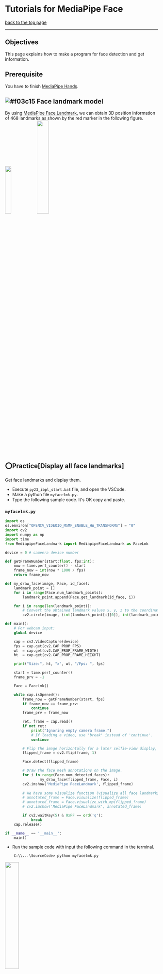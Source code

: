 # Tutorials for MediaPipe Face

[back to the top page](../README.md)

---

## Objectives
This page explains how to make a program for face detection and get information.

## Prerequisite
You have to finish [MediaPipe Hands](../mediapipe/hands.md).

## ![#f03c15](https://via.placeholder.com/15/f03c15/000000?text=+) Face landmark model
By using [MediaPipe Face Landmark](https://developers.google.com/mediapipe/solutions/vision/face_landmarker#get_started), we can obtain 3D position information of 468 landmarks as shown by the red marker in the following figure.<br>
<image src="../image/face_mesh_android_gpu.gif" width="20%" height="20%">
  <image src="https://developers.google.com/static/mediapipe/images/solutions/face_landmarker_keypoints.png" width="28%" height="28%"><br>

## :o:Practice[Display all face landmarks]
  Get face landmarks and display them.
  - Execute `py23_ibpl_start.bat` file, and open the VSCode.
  - Make a python file `myfacelmk.py`. 
  - Type the following sample code. It's OK copy and paste.

### `myfacelmk.py`
```python
import os
os.environ["OPENCV_VIDEOIO_MSMF_ENABLE_HW_TRANSFORMS"] = "0"
import cv2
import numpy as np
import time
from MediapipeFaceLandmark import MediapipeFaceLandmark as FaceLmk

device = 0 # cameera device number

def getFrameNumber(start:float, fps:int):
    now = time.perf_counter() - start
    frame_now = int(now * 1000 / fps)
    return frame_now

def my_draw_face(image, Face, id_face):
    landmark_point = []
    for i in range(Face.num_landmark_points):
        landmark_point.append(Face.get_landmark(id_face, i))

    for i in range(len(landmark_point)):
        # Convert the obtained landmark values x, y, z to the coordinates on the image
        cv2.circle(image, (int(landmark_point[i][0]), int(landmark_point[i][1])), 1, (0, 255, 0), 1)

def main():
    # For webcam input:
    global device

    cap = cv2.VideoCapture(device)
    fps = cap.get(cv2.CAP_PROP_FPS)
    wt  = cap.get(cv2.CAP_PROP_FRAME_WIDTH)
    ht  = cap.get(cv2.CAP_PROP_FRAME_HEIGHT)

    print("Size:", ht, "x", wt, "/Fps: ", fps)

    start = time.perf_counter()
    frame_prv = -1

    Face = FaceLmk()

    while cap.isOpened():
        frame_now = getFrameNumber(start, fps)
        if frame_now == frame_prv:
            continue
        frame_prv = frame_now

        ret, frame = cap.read()
        if not ret:
            print("Ignoring empty camera frame.")
            # If loading a video, use 'break' instead of 'continue'.
            continue

        # Flip the image horizontally for a later selfie-view display, and convert
        flipped_frame = cv2.flip(frame, 1)

        Face.detect(flipped_frame)

        # Draw the face mesh annotations on the image.
        for i in range(Face.num_detected_faces):
                my_draw_face(flipped_frame, Face, i)
        cv2.imshow('MediaPipe FaceLandmark', flipped_frame)
 
        # We have some visualize function (visualize all face landmarks)
        # annotated_frame = Face.visualize(flipped_frame)
        # annotated_frame = Face.visualize_with_mp(flipped_frame)
        # cv2.imshow('MediaPipe FaceLandmark', annotated_frame)

        if cv2.waitKey(5) & 0xFF == ord('q'):
            break
    cap.release()

if __name__ == '__main__':
    main()
```
  - Run the sample code with input the following command in the terminal.
```
    C:\\...\SourceCode> python myfacelmk.py
``` 
  <image src="../image/face.png" width="30%" height="30%"><br>
  - If you want to stop this program, press `q` key while the preview window is active.

### How to refer all the landmarks stored in the list
- Draw by referring to all the landmarks of the 'id_face'-th face by the following code.
```python
    for i in range(len(landmark_point)):
        cv2.circle(image, (int(landmark_point[i][0]), int(landmark_point[i][1])), 1, (0, 255, 0), 1)
```

## :o:Exercise[Face1]
- Calculate the center of gravity of all face landmarks, and draw red circle.<br>
    <image src="../image/q1_face.png" width="30%" height="30%"><br>
### sample code
```python
def my_draw_cog_point(image, Face, id_face):
    landmark_point = []
    cog_point = np.zeros((3,), dtype=int)
    for i in range(Face.num_landmark_points):
        landmark_point.append(Face.get_landmark(id_face, i))
        cog_point = cog_point + landmark_point[i]
    # calculate the center of gravity point and cast type (float -> int)
    cog_point = (cog_point / Face.num_landmark_points).astype(int)
    cv2.circle(image, (cog_point[0], cog_point[1]), 5, (0, 0, 255), 2)

    txt = '({:d}, {:d})'.format(cog_point[0], cog_point[1])
    wrist_point_for_text = (cog_point[0]-20, cog_point[1]-20)
    cv2.putText(image, org=wrist_point_for_text, text=txt, fontFace=cv2.FONT_HERSHEY_SIMPLEX, fontScale=1, color=(0, 0, 255), thickness=2, lineType=cv2.LINE_4)
```

---

[back to the top page](../README.md)
